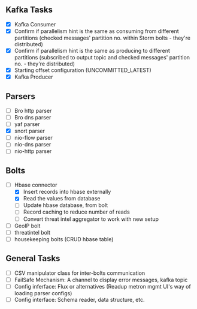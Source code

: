 ## Kafka Tasks
- [X] Kafka Consumer
- [X] Confirm if parallelism hint is the same as consuming from different partitions (checked messages' partition no. within Storm bolts - they're distributed)
- [X] Confirm if parallelism hint is the same as producing to different partitions (subscribed to output topic and checked messages' partition no. - they're distributed)
- [X] Starting offset configuration (UNCOMMITTED_LATEST)
- [X] Kafka Producer

## Parsers
- [ ] Bro http parser
- [ ] Bro dns parser
- [ ] yaf parser
- [X] snort parser
- [ ] nio-flow parser
- [ ] nio-dns parser
- [ ] nio-http parser

## Bolts
- [ ] Hbase connector
    - [X] Insert records into hbase externally
    - [X] Read the values from database
    - [ ] Update hbase database, from bolt
    - [ ] Record caching to reduce number of reads
    - [ ] Convert threat intel aggregator to work with new setup

- [ ] GeoIP bolt
- [ ] threatintel bolt
- [ ] housekeeping bolts (CRUD hbase table)

## General Tasks
- [ ] CSV manipulator class for inter-bolts communication
- [ ] FailSafe Mechanism: A channel to display error messages, kafka topic
- [ ] Config inferface: Flux or alternatives (Readup metron mgmt UI's way of loading parser configs)
- [ ] Config interface: Schema reader, data structure, etc.
